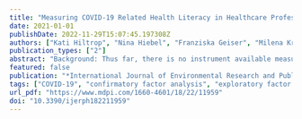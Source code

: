 ```yaml
---
title: "Measuring COVID-19 Related Health Literacy in Healthcare Professionals—Psychometric Evaluation of the HL-COV-HP Instrument"
date: 2021-01-01
publishDate: 2022-11-29T15:07:45.197308Z
authors: ["Kati Hiltrop", "Nina Hiebel", "Franziska Geiser", "Milena Kriegsmann-Rabe", "Nikoloz Gambashidze", "Eva Morawa", "Yesim Erim", "Kerstin Weidner", "Christian Albus", "Nicole Ernstmann"]
publication_types: ["2"]
abstract: "Background: Thus far, there is no instrument available measuring COVID-19 related health literacy of healthcare professionals. Therefore, the aim of this study was to develop an instrument assessing COVID-19 related health literacy in healthcare professionals (HL-COV-HP) and evaluate its psychometric properties. Methods: An exploratory factor analysis, a confirmatory factor analysis, and descriptive analyses were conducted using data from n = 965 healthcare professionals. Health literacy related to COVID-19 was measured with 12 items, which were adapted from the validated HLS-EU-Q16 instrument measuring general health literacy. Results: Exploratory factor analysis demonstrated that 12 items loaded on one component. After removing one item due to its high standardized residual covariance, the confirmatory factor analysis of a one-factor model with 11 items showed satisfactory model fit (χ2 = 199.340, df = 41, χ2/df = 4.862, p textless 0.001, RMSEA = 0.063, CFI = 0.963 and TLI = 0.951). The HL-COV-HP instrument showed good internal consistency (Cronbach’s alpha 0.87) and acceptable construct reliability. Conclusions: The HL-COV-HP is a reliable, valid, and feasible instrument to assess the COVID-19 related health literacy in healthcare professionals. It can be used in hospitals or other healt hcare settings to assess the motivation and ability of healthcare professionals to find, understand, evaluate, and use COVID-19 information."
featured: false
publication: "*International Journal of Environmental Research and Public Health*"
tags: ["COVID-19", "confirmatory factor analysis", "exploratory factor analysis", "health literacy", "healthcare professionals", "SARS-CoV2-pandemic"]
url_pdf: "https://www.mdpi.com/1660-4601/18/22/11959"
doi: "10.3390/ijerph182211959"
---
```


